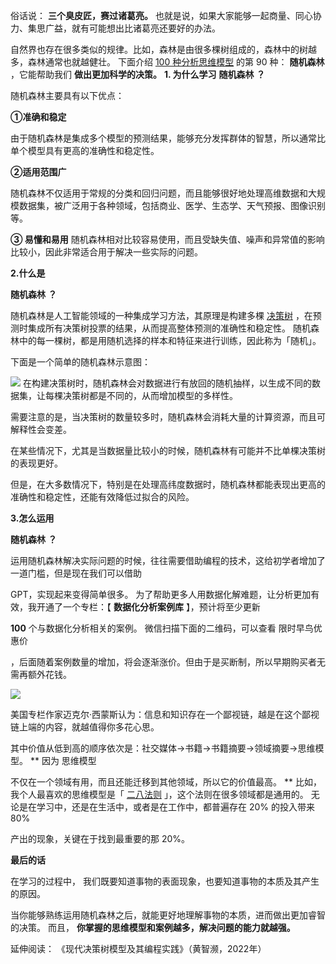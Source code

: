 俗话说： **三个臭皮匠，赛过诸葛亮。** 也就是说，如果大家能够一起商量、同心协力、集思广益，就有可能想出比诸葛亮还要好的办法。

自然界也存在很多类似的规律。比如，森林是由很多棵树组成的，森林中的树越多，森林通常也就越健壮。  下面介绍 [100 种分析思维模型](https://mp.weixin.qq.com/mp/appmsgalbum?__biz=MzA4ODE2OTIxMw==&action=getalbum&album_id=1701638273011351554#wechat_redirect) 的第 90 种： **随机森林** ，它能帮助我们 **做出更加科学的决策。** **1. 为什么学习** **随机森林** **？**

随机森林主要具有以下优点： 

**①准确和稳定**

由于随机森林是集成多个模型的预测结果，能够充分发挥群体的智慧，所以通常比单个模型具有更高的准确性和稳定性。 

**②适用范围广**

随机森林不仅适用于常规的分类和回归问题，而且能够很好地处理高维数据和大规模数据集，被广泛用于各种领域，包括商业、医学、生态学、天气预报、图像识别等。

**③ 易懂和易用** 随机森林相对比较容易使用，而且受缺失值、噪声和异常值的影响比较小，因此非常适合用于解决一些实际的问题。

**2.什么是**

**随机森林** **？**

 随机森林是人工智能领域的一种集成学习方法，其原理是构建多棵 [决策树](https://mp.weixin.qq.com/s?__biz=MzA4ODE2OTIxMw==&mid=2653478210&idx=1&sn=5024df4a09dd12c817f68c3bde37277b&scene=21#wechat_redirect) ，在预测时集成所有决策树投票的结果，从而提高整体预测的准确性和稳定性。  随机森林中的每一棵树，都是用随机选择的样本和特征来进行训练，因此称为「随机」。

下面是一个简单的随机森林示意图：

![](https://mmbiz.qpic.cn/mmbiz_png/giaycic3UNwo0ocX2376dLTcL7mSz4rbhghAkI0pXHzVWgT8adAcMn36pZHINXow1qxXgmf6TsqGls7drD5W7y4Q/640?wx_fmt=png&from=appmsg) 在构建决策树时，随机森林会对数据进行有放回的随机抽样，以生成不同的数据集，让每棵决策树都是不同的，从而增加模型的多样性。

需要注意的是，当决策树的数量较多时，随机森林会消耗大量的计算资源，而且可解释性会变差。

在某些情况下，尤其是当数据量比较小的时候，随机森林有可能并不比单棵决策树的表现更好。

但是，在大多数情况下，特别是在处理高纬度数据时，随机森林都能表现出更高的准确性和稳定性，还能有效降低过拟合的风险。

**3.怎么运用**

**随机森林** **？**

 运用随机森林解决实际问题的时候，往往需要借助编程的技术，这给初学者增加了一道门槛，但是现在我们可以借助

GPT，实现起来变得简单很多。  为了帮助更多人用数据化解难题，让分析更加有效，我开通了一个专栏：【 **数据化分析案例库** 】，预计将至少更新

**100** 个与数据化分析相关的案例。  微信扫描下面的二维码，可以查看  限时早鸟优惠价

，后面随着案例数量的增加，将会逐渐涨价。但由于是买断制，所以早期购买者无需再额外花钱。

![](https://mmbiz.qpic.cn/mmbiz_png/giaycic3UNwo3bc6N6qtx7E5nBUpJz5fPQXF4bsEyWeicnIkaBzdnHCzV8uqTersMblMEHfuTtFZkkiaic3b8zVjE9g/640?wx_fmt=png&from=appmsg) 

美国专栏作家迈克尔·西蒙斯认为：信息和知识存在一个鄙视链，越是在这个鄙视链上端的内容，就越值得你多花心思。

其中价值从低到高的顺序依次是：社交媒体→书籍→书籍摘要→领域摘要→思维模型。  ** 因为  思维模型

不仅在一个领域有用，而且还能迁移到其他领域，所以它的价值最高。  ** 比如，我个人最喜欢的思维模型是「 [二八法则](https://mp.weixin.qq.com/s?__biz=MzA4ODE2OTIxMw==&mid=2653477874&idx=1&sn=cffe7167aa2a92a46a3fb26147cb5bde&scene=21#wechat_redirect) 」，这个法则在很多领域都是通用的。  无论是在学习中，还是在生活中，或者是在工作中，都普遍存在 20% 的投入带来 80%

产出的现象，关键在于找到最重要的那 20%。  

**最后的话**

 在学习的过程中，  我们既要知道事物的表面现象，也要知道事物的本质及其产生的原因。

当你能够熟练运用随机森林之后，就能更好地理解事物的本质，进而做出更加睿智的决策。  而且， **你掌握的思维模型和案例越多，解决问题的能力就越强。**

延伸阅读：  《现代决策树模型及其编程实践》（黄智濒，2022年）